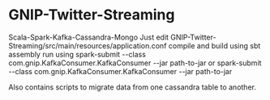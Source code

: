 # GNIP-Twitter-Streaming
Scala-Spark-Kafka-Cassandra-Mongo
Just edit GNIP-Twitter-Streaming/src/main/resources/application.conf
compile and build using sbt assembly
run using spark-submit --class com.gnip.KafkaConsumer.KafkaConsumer --jar path-to-jar
or spark-submit --class com.gnip.KafkaConsumer.KafkaConsumer --jar path-to-jar

Also contains scripts to migrate data from one cassandra table to another.
